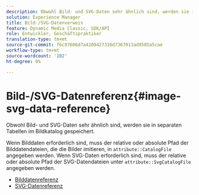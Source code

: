 ```yaml
---
description: Obwohl Bild- und SVG-Daten sehr ähnlich sind, werden sie in separaten Tabellen im Bildkatalog gespeichert.
solution: Experience Manager
title: Bild-/SVG-Datenverweis
feature: Dynamic Media Classic, SDK/API
role: Entwickler, Geschäftspraktiker
translation-type: tm+mt
source-git-commit: f6c97606d7a4209427316d7367013ad9585a5cae
workflow-type: tm+mt
source-wordcount: '102'
ht-degree: 0%

---
```



# Bild-/SVG-Datenreferenz{#image-svg-data-reference}

Obwohl Bild- und SVG-Daten sehr ähnlich sind, werden sie in separaten Tabellen im Bildkatalog gespeichert.

Wenn Bilddaten erforderlich sind, muss der relative oder absolute Pfad der Bilddatendateien, die die Bilder imitieren, in `attribute::CatalogFile` angegeben werden. Wenn SVG-Daten erforderlich sind, muss der relative oder absolute Pfad der SVG-Datendateien unter `attribute::SvgCatalogFile` angegeben werden.

* [Bilddatenreferenz](c-image-data-reference/c-image-data-reference.md)
* [SVG-Datenreferenz](c-svg-data-reference/c-svg-data-reference.md)
